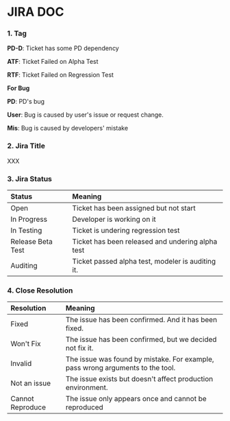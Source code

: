 # JIRA DOC



### 1. Tag

**PD-D**: Ticket has some PD dependency

**ATF**: Ticket Failed on Alpha Test

**RTF**: Ticket Failed on Regression Test

**For Bug**

**PD**: PD's bug

**User**: Bug is caused by user's issue or request change.

**Mis**: Bug is caused by developers' mistake

### 2. Jira Title

XXX

### 3. Jira Status

| Status | Meaning |
| :--- | :--- |
| Open | Ticket has been assigned but not start |
| In Progress | Developer is working on it |
| In Testing | Ticket is undering regression test |
| Release Beta Test | Ticket has been released and undering alpha test |
| Auditing | Ticket passed alpha test, modeler is auditing it. |

### 4. Close Resolution

| Resolution | Meaning |
| :--- | :--- |
| Fixed | The issue has been confirmed. And it has been fixed. |
| Won't Fix | The issue has been confirmed, but we decided not fix it. |
| Invalid | The issue was found by mistake. For example, pass wrong arguments to the tool. |
| Not an issue | The issue exists but doesn't affect production environment. |
| Cannot Reproduce | The issue only appears once and cannot be reproduced |

